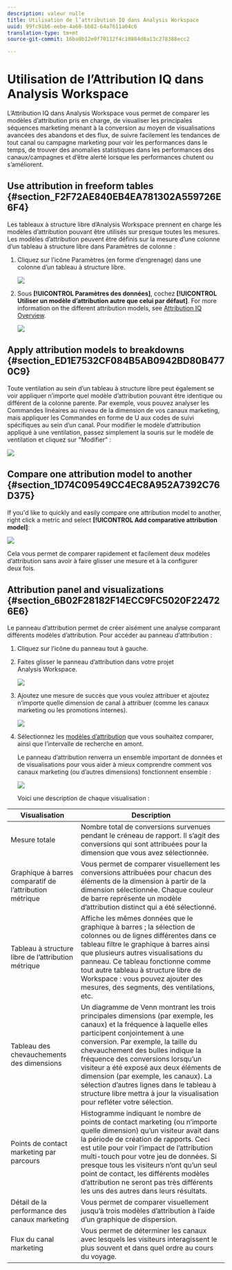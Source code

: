 ```yaml
---
description: valeur nulle
title: Utilisation de l’attribution IQ dans Analysis Workspace
uuid: 99fc91b6-eebe-4a60-bb82-64a7611a04c6
translation-type: tm+mt
source-git-commit: 16ba0b12e0f70112f4c10804d0a13c278388ecc2

---
```



# Utilisation de l’Attribution IQ dans Analysis Workspace

L’Attribution IQ dans Analysis Workspace vous permet de comparer les modèles d’attribution pris en charge, de visualiser les principales séquences marketing menant à la conversion au moyen de visualisations avancées des abandons et des flux, de suivre facilement les tendances de tout canal ou campagne marketing pour voir les performances dans le temps, de trouver des anomalies statistiques dans les performances des canaux/campagnes et d’être alerté lorsque les performances chutent ou s’améliorent.

## Use attribution in freeform tables {#section_F2F72AE840EB4EA781302A559726E6F4}

Les tableaux à structure libre d’Analysis Workspace prennent en charge les modèles d’attribution pouvant être utilisés sur presque toutes les mesures. Les modèles d’attribution peuvent être définis sur la mesure d’une colonne d’un tableau à structure libre dans Paramètres de colonne :

1. Cliquez sur l’icône Paramètres (en forme d’engrenage) dans une colonne d’un tableau à structure libre.

   ![](assets/Column_Settings.png)

1. Sous **[!UICONTROL Paramètres des données]**, cochez **[!UICONTROL Utiliser un modèle d’attribution autre que celui par défaut]**. For more information on the different attribution models, see [Attribution IQ Overview](attribution.md).

   ![](assets/Attribution_Model_Selection.png)

## Apply attribution models to breakdowns {#section_ED1E7532CF084B5AB0942BD80B4770C9}

Toute ventilation au sein d’un tableau à structure libre peut également se voir appliquer n’importe quel modèle d’attribution pouvant être identique ou différent de la colonne parente. Par exemple, vous pouvez analyser les Commandes linéaires au niveau de la dimension de vos canaux marketing, mais appliquer les Commandes en forme de U aux codes de suivi spécifiques au sein d’un canal. Pour modifier le modèle d’attribution appliqué à une ventilation, passez simplement la souris sur le modèle de ventilation et cliquez sur "Modifier" :

![](assets/breakdown_settings.png)

## Compare one attribution model to another {#section_1D74C09549CC4EC8A952A7392C76D375}

If you'd like to quickly and easily compare one attribution model to another, right click a metric and select **[!UICONTROL Add comparative attribution model]**:

![](assets/Comparative_Attribution_Model.png)

Cela vous permet de comparer rapidement et facilement deux modèles d’attribution sans avoir à faire glisser une mesure et à la configurer deux fois.

## Attribution panel and visualizations {#section_6B02F28182F14ECC9FC5020F224726E6}

Le panneau d’attribution permet de créer aisément une analyse comparant différents modèles d’attribution. Pour accéder au panneau d’attribution :

1. Cliquez sur l’icône du panneau tout à gauche.
1. Faites glisser le panneau d’attribution dans votre projet Analysis Workspace.

   ![](assets/Attribution_Panel_1.png)

1. Ajoutez une mesure de succès que vous voulez attribuer et ajoutez n’importe quelle dimension de canal à attribuer (comme les canaux marketing ou les promotions internes).

   ![](assets/attribution_panel2.png)

1. Sélectionnez les [modèles d’attribution](attribution.md) que vous souhaitez comparer, ainsi que l’intervalle de recherche en amont.

   Le panneau d’attribution renverra un ensemble important de données et de visualisations pour vous aider à mieux comprendre comment vos canaux marketing (ou d’autres dimensions) fonctionnent ensemble :

   ![](assets/attr_panel_vizs.png)

   Voici une description de chaque visualisation :

| Visualisation | Description |
|--- |--- |
| Mesure totale | Nombre total de conversions survenues pendant le créneau de rapport. Il s’agit des conversions qui sont attribuées pour la dimension que vous avez sélectionnée. |
| Graphique à barres comparatif de l’attribution métrique | Vous permet de comparer visuellement les conversions attribuées pour chacun des éléments de la dimension à partir de la dimension sélectionnée. Chaque couleur de barre représente un modèle d’attribution distinct qui a été sélectionné. |
| Tableau à structure libre de l’attribution métrique | Affiche les mêmes données que le graphique à barres ; la sélection de colonnes ou de lignes différentes dans ce tableau filtre le graphique à barres ainsi que plusieurs autres visualisations du panneau. Ce tableau fonctionne comme tout autre tableau à structure libre de Workspace : vous pouvez ajouter des mesures, des segments, des ventilations, etc. |
| Tableau des chevauchements des dimensions | Un diagramme de Venn montrant les trois principales dimensions (par exemple, les canaux) et la fréquence à laquelle elles participent conjointement à une conversion. Par exemple, la taille du chevauchement des bulles indique la fréquence des conversions lorsqu’un visiteur a été exposé aux deux éléments de dimension (par exemple, les canaux). La sélection d’autres lignes dans le tableau à structure libre mettra à jour la visualisation pour refléter votre sélection. |
| Points de contact marketing par parcours | Histogramme indiquant le nombre de points de contact marketing (ou n’importe quelle dimension) qu’un visiteur avait dans la période de création de rapports. Ceci est utile pour voir l’impact de l’attribution multi-touch pour votre jeu de données. Si presque tous les visiteurs n’ont qu’un seul point de contact, les différents modèles d’attribution ne seront pas très différents les uns des autres dans leurs résultats. |
| Détail de la performance des canaux marketing | Vous permet de comparer visuellement jusqu’à trois modèles d’attribution à l’aide d’un graphique de dispersion. |
| Flux du canal marketing | Vous permet de déterminer les canaux avec lesquels les visiteurs interagissent le plus souvent et dans quel ordre au cours du voyage. |
